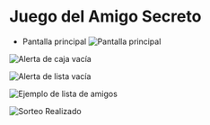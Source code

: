 <h1 align:"center"> Juego del Amigo Secreto </h1>

- Pantalla principal
![Pantalla principal](https://github.com/user-attachments/assets/760ea343-349a-4fbb-a82a-12fbdce755fe)

![Alerta de caja vacía](https://github.com/user-attachments/assets/c0b22ea8-244f-44ed-a8a8-06a81af2ca8e)

![Alerta de lista vacía](https://github.com/user-attachments/assets/65423123-8ba6-4107-8249-f7c261b50656)


![Ejemplo de lista de amigos](https://github.com/user-attachments/assets/92434c96-22af-4418-8266-ed1b05548f24)



![Sorteo Realizado](https://github.com/user-attachments/assets/459d22ef-370c-4c72-bcde-57e55c57cec2)

